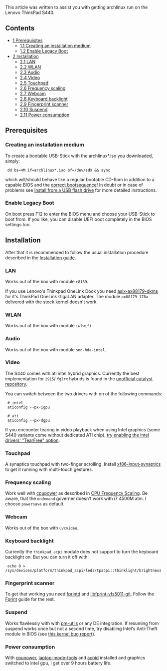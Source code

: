 This article was written to assist you with getting archlinux run on the Lenovo ThinkPad S440.

## Contents

*   [1 Prerequisites](#Prerequisites)
    *   [1.1 Creating an installation medium](#Creating_an_installation_medium)
    *   [1.2 Enable Legacy Boot](#Enable_Legacy_Boot)
*   [2 Installation](#Installation)
    *   [2.1 LAN](#LAN)
    *   [2.2 WLAN](#WLAN)
    *   [2.3 Audio](#Audio)
    *   [2.4 Video](#Video)
    *   [2.5 Touchpad](#Touchpad)
    *   [2.6 Frequency scaling](#Frequency_scaling)
    *   [2.7 Webcam](#Webcam)
    *   [2.8 Keyboard backlight](#Keyboard_backlight)
    *   [2.9 Fingerprint scanner](#Fingerprint_scanner)
    *   [2.10 Suspend](#Suspend)
    *   [2.11 Power consumption](#Power_consumption)

## Prerequisites

### Creating an installation medium

To create a bootable USB-Stick with the archlinux*.iso you downloaded, simply:

```
 dd bs=4M if=archlinux*.iso of=/dev/sdX && sync

```

which will/should behave like a regular bootable CD-Rom in addition to a capable BIOS and the <u>correct bootsequence</u>! In doubt or in case of problems see [Install from a USB flash drive](/index.php/Install_from_a_USB_flash_drive "Install from a USB flash drive") for more detailed instructions.

### Enable Legacy Boot

On boot press F12 to enter the BIOS menu and choose your USB-Stick to boot from. If you like, you can disable UEFI boot completely in the BIOS settings too.

## Installation

After that it is recommended to follow the usual installation procedure described in the [Installation guide](/index.php/Installation_guide "Installation guide").

### LAN

Works out of the box with module `r8169`.

If you use Lenovo's Thinkpad OneLink Dock you need [asix-ax88179-dkms](https://aur.archlinux.org/packages/asix-ax88179-dkms/) for it's ThinkPad OneLink GigaLAN adapter. The module `ax88179_178a` delivered with the stock kernel doesn't work.

### WLAN

Works out of the box with module `iwlwifi`.

### Audio

Works out of the box with module `snd-hda-intel`.

### Video

The S440 comes with ati intel hybrid graphics. Currently the best implementation for `i915`/ `fglrx` hybrids is found in the [unofficial catalyst repository](/index.php/AMD_Catalyst#Installing_from_the_unofficial_repository "AMD Catalyst").

You can switch between the two drivers with on of the following commands:

```
 # intel
 aticonfig --px-igpu

```

```
 # ati
 aticonfig --px-dgpu

```

If you encounter tearing in video playback when using Intel graphics (some S440 variants come without dedicated ATI chip), [try enabling the Intel drivers' "TearFree" option](/index.php/Intel_graphics#Tear-free_video "Intel graphics").

### Touchpad

A synaptics touchpad with two-finger scrolling. Install [xf86-input-synaptics](https://www.archlinux.org/packages/?name=xf86-input-synaptics) to get it running with multi-touch gestures.

### Frequency scaling

Work well with [cpupower](https://www.archlinux.org/packages/?name=cpupower) as described in [CPU Frequency Scaling](/index.php/CPU_frequency_scaling#cpupower "CPU frequency scaling"). Be aware, that the `ondemand` governer doesn't work with i7 4500M atm. I choose `powersave` as default.

### Webcam

Works out of the box with `uvcvideo`.

### Keyboard backlight

Currently the `thinkpad_acpi` module does not support to turn the keyboard backlight on. But you can turn it off with:

```
 echo 0 > /sys/devices/platform/thinkpad_acpi/leds/tpacpi::thinklight/brightness

```

### Fingerprint scanner

To get that working you need [fprintd](https://www.archlinux.org/packages/?name=fprintd) and [libfprint-vfs5011-git](https://aur.archlinux.org/packages/libfprint-vfs5011-git/). Follow the [Fprint](/index.php/Fprint "Fprint") guide for the rest.

### Suspend

Works flawlessly with with [pm-utils](https://www.archlinux.org/packages/?name=pm-utils) or any DE integration. If resuming from suspend works once but not a second time, try disabling Intel's Anti-Theft module in BIOS (see [this kernel bug report](https://bugzilla.kernel.org/show_bug.cgi?id=11963)).

### Power consumption

With [cpupower](https://www.archlinux.org/packages/?name=cpupower), [laptop-mode-tools](https://aur.archlinux.org/packages/laptop-mode-tools/) and [acpid](https://www.archlinux.org/packages/?name=acpid) installed and graphics switched to intel gpu, I get over 9 hours battery life.